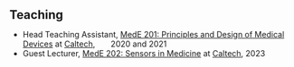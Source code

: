 <h1 id="teaching"></h1>

<h2 style="margin: 60px 0px 10px;">Teaching</h2>

<ul>
  <li>
    Head Teaching Assistant, <a href="https://mede.caltech.edu/academics/courses/mede-201">MedE 201: Principles and Design of Medical Devices</a> at <a href="https://mede.caltech.edu/academics/courses">Caltech</a>, &nbsp;&nbsp; &nbsp;&nbsp; 2020 and 2021
  </li>
  <li>
    Guest Lecturer, <a href="https://mede.caltech.edu/academics/courses/mede-202">MedE 202: Sensors in Medicine</a> at <a href="https://mede.caltech.edu/academics/courses">Caltech</a>, 2023
  </li>
</ul>
